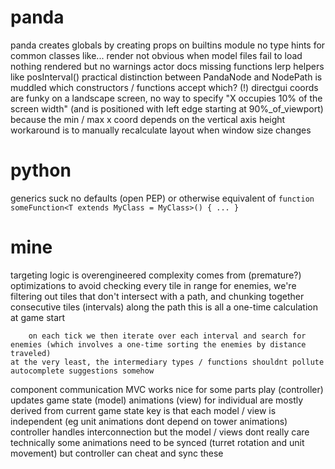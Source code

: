 # panda
panda creates globals by creating props on builtins module
no type hints for common classes like...
    render
not obvious when model files fail to load
    nothing rendered but no warnings
actor docs missing functions
    lerp helpers like posInterval()
practical distinction between PandaNode and NodePath is muddled
    which constructors / functions accept which?
(!) directgui coords are funky
    on a landscape screen, no way to specify "X occupies 10% of the screen width"
        (and is positioned with left edge starting at 90%_of_viewport)
    because the min / max x coord depends on the vertical axis height
    workaround is to manually recalculate layout when window size changes

# python
generics suck
    no defaults (open PEP) or otherwise equivalent of
    `function someFunction<T extends MyClass = MyClass>() { ... }`

# mine
targeting logic is overengineered
    complexity comes from (premature?) optimizations
        to avoid checking every tile in range for enemies,
        we're filtering out tiles that don't intersect with a path,
        and chunking together consecutive tiles (intervals) along the path
        this is all a one-time calculation at game start

        on each tick we then iterate over each interval and search for enemies (which involves a one-time sorting the enemies by distance traveled)
    at the very least, the intermediary types / functions shouldnt pollute autocomplete suggestions somehow

component communication
    MVC works nice for some parts
        play (controller) updates game state (model)
        animations (view) for individual are mostly derived from current game state
        key is that each model / view is independent (eg unit animations dont depend on tower animations)
            controller handles interconnection but the model / views dont really care
            technically some animations need to be synced (turret rotation and unit movement) but controller can cheat and sync these
